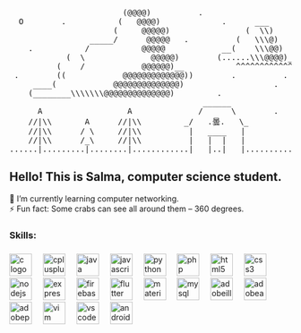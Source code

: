 <pre>
                        (@@@@)          .
  O        .           (   @@@@)             .      ___
                      (     @@@@@)                (  \\)
                 _____/      @@@@@   .          (   \\\@)                                                        
    .           /           @@@@@            __(    \\\@@)                                                       _¥_
            (  \              @@@@@)        (......\\\@@@@)___                                                 /| 0 |\
          (    /            @@@@@@)__           ^^^^^^^^^^^^^^^^            .            .               __^^^^^|_п_|^^^^
 .        ((            @@@@@@@@@@@@@))        .          .          .            .                ____///////////////////
     ____(            @@@@@@@@@@@@@@)                   .                 .                    ___////////////////////////
    (________\\\\\\\@@@@@@@@@@@@@@)         .                .                               ///  ///  ///  ///  /// /// /
                                         ______                      .                  ____|  _              ___      __
      A                  A              /      \        .        .                    /  _    /       __/    /   __  /
    //|\\       A      //|\\         _/   .曇.   \_         .                     ___/  /    |      _/          /     __
    //|\\      / \     //|\\          |   ____   |                            __/  _  /       _      __    __/      /
    //|\\      /_\     //|\\          |   |  |   |                          /     /      ___/     __/     /        /
......|.........|........|............|___|..|___|......................../            /        /        |  @susalulmumaO12
</pre>

<h2 align="left">Hello! This is Salma, computer science student.</h2>

<p>
  🌱 I’m currently learning computer networking.
  <br>
  ⚡ Fun fact: Some crabs can see all around them – 360 degrees.
</p>

###

<h3 align="left">Skills:</h3>

###

<div align="left">
  <img src="https://cdn.jsdelivr.net/gh/devicons/devicon/icons/c/c-original.svg" height="40" alt="c logo"  />
  <img width="12" />
  <img src="https://cdn.jsdelivr.net/gh/devicons/devicon/icons/cplusplus/cplusplus-original.svg" height="40" alt="cplusplus logo"  />
  <img width="12" />
  <img src="https://cdn.jsdelivr.net/gh/devicons/devicon/icons/java/java-original.svg" height="40" alt="java logo"  />
  <img width="12" />
  <img src="https://cdn.jsdelivr.net/gh/devicons/devicon/icons/javascript/javascript-original.svg" height="40" alt="javascript logo"  />
  <img width="12" />
  <img src="https://cdn.jsdelivr.net/gh/devicons/devicon/icons/python/python-original.svg" height="40" alt="python logo"  />
  <img width="12" />
  <img src="https://cdn.jsdelivr.net/gh/devicons/devicon/icons/php/php-original.svg" height="40" alt="php logo"  />
  <img width="12" />
  <img src="https://cdn.jsdelivr.net/gh/devicons/devicon/icons/html5/html5-original.svg" height="40" alt="html5 logo"  />
  <img width="12" />
  <img src="https://cdn.jsdelivr.net/gh/devicons/devicon/icons/css3/css3-original.svg" height="40" alt="css3 logo"  />
  <img width="12" />
  <img src="https://cdn.jsdelivr.net/gh/devicons/devicon/icons/nodejs/nodejs-original.svg" height="40" alt="nodejs logo"  />
  <img width="12" />
  <img src="https://cdn.jsdelivr.net/gh/devicons/devicon/icons/express/express-original.svg" height="40" alt="express logo"  />
  <img width="12" />
  <img src="https://cdn.jsdelivr.net/gh/devicons/devicon/icons/firebase/firebase-plain.svg" height="40" alt="firebase logo"  />
  <img width="12" />
  <img src="https://cdn.jsdelivr.net/gh/devicons/devicon/icons/flutter/flutter-plain.svg" height="40" alt="flutter logo"  />
  <img width="12" />
  <img src="https://cdn.jsdelivr.net/gh/devicons/devicon/icons/materialui/materialui-original.svg" height="40" alt="materialui logo"  />
  <img width="12" />
  <img src="https://cdn.jsdelivr.net/gh/devicons/devicon/icons/mysql/mysql-original.svg" height="40" alt="mysql logo"  />
  <img width="12" />
  <img src="https://skillicons.dev/icons?i=ai" height="40" alt="adobeillustrator logo"  />
  <img width="12" />
  <img src="https://skillicons.dev/icons?i=ae" height="40" alt="adobeaftereffects logo"  />
  <img width="12" />
  <img src="https://skillicons.dev/icons?i=pr" height="40" alt="adobepremierepro logo"  />
  <img width="12" />
  <img src="https://cdn.jsdelivr.net/gh/devicons/devicon/icons/vim/vim-original.svg" height="40" alt="vim logo"  />
  <img width="12" />
  <img src="https://cdn.jsdelivr.net/gh/devicons/devicon/icons/vscode/vscode-original.svg" height="40" alt="vscode logo"  />
  <img width="12" />
  <img src="https://cdn.jsdelivr.net/gh/devicons/devicon/icons/androidstudio/androidstudio-original.svg" height="40" alt="androidstudio logo"  />
  <img width="12" />
</div>

###

<!--
**susalulmumaO12/susalulmumaO12** is a ✨ _special_ ✨ repository because its `README.md` (this file) appears on your GitHub profile.

Here are some ideas to get you started:

- 🔭 I’m currently working on ...
- 🌱 I’m currently learning ...
- 👯 I’m looking to collaborate on ...
- 🤔 I’m looking for help with ...
- 💬 Ask me about ...
- 📫 How to reach me: ...
- 😄 Pronouns: ...
- ⚡ Fun fact: ...
-->
